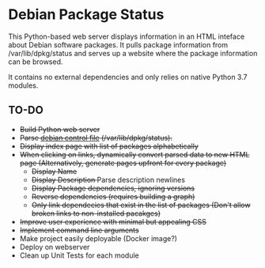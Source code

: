 # Debian Package Status

This Python-based web server displays information in an HTML inteface about 
Debian software packages.
It pulls package information from /var/lib/dpkg/status and serves up a 
website where the package information can be browsed.

It contains no external dependencies and only relies on native Python 3.7 modules.

## TO-DO

* <strike> Build Python web server </strike>
* <strike> Parse [debian control file](https://www.debian.org/doc/debian-policy/ch-controlfields.html) (/var/lib/dpkg/status). </strike>
* <strike> Display index page with list of packages alphabetically </strike>
* <strike> When clicking on links, dynamically convert parsed data to new HTML page (Alternatively, generate pages upfront for every package) </strike>
    * <strike> Display Name </strike>
    * <strike> Display Description </strike> Parse description newlines
    * <strike> Display Package dependencies, ignoring versions </strike>
    * <strike> Reverse dependencies (requires building a graph) </strike>
    * <strike> Only link dependecies that exist in the list of packages (Don't allow broken links to non-installed pacakges) </strike>
* <strike> Improve user experience with minimal but appealing CSS </strike>
* <strike> Implement command line arguments </strike>
* Make project easily deployable (Docker image?)
* Deploy on webserver
* Clean up Unit Tests for each module
